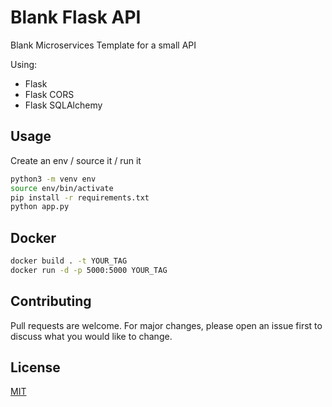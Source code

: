 # Blank Flask API

Blank Microservices Template for a small API 

Using:
- Flask
- Flask CORS
- Flask SQLAlchemy

## Usage

Create an env / source it / run it

```bash
python3 -m venv env
source env/bin/activate
pip install -r requirements.txt
python app.py
```

## Docker

```bash
docker build . -t YOUR_TAG
docker run -d -p 5000:5000 YOUR_TAG
```

## Contributing
Pull requests are welcome. 
For major changes, please open an issue first to discuss what you would like to change.

## License
[MIT](https://choosealicense.com/licenses/mit/)